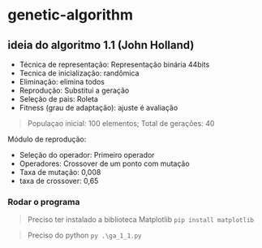 # genetic-algorithm

## ideia do algoritmo 1.1 (John Holland)

- Técnica de representação: Representação binária 44bits
- Tecnica de inicialização: randômica
- Eliminação: elimina todos
- Reprodução: Substitui a geração
- Seleção de pais: Roleta
- Fitness (grau de adaptação): ajuste é avaliação

> Populaçao inicial: 100 elementos; Total de gerações: 40

Módulo de reprodução:
- Seleção do operador: Primeiro operador
- Operadores: Crossover de um ponto com mutação
- Taxa de mutação: 0,008
- taxa de crossover: 0,65

### Rodar o programa

> Preciso ter instalado a biblioteca Matplotlib
``` pip install matplotlib ```

> Preciso do python
``` py .\ga_1_1.py ```
